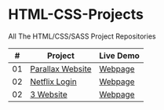 # HTML-CSS-Projects

All The HTML/CSS/SASS Project Repositories

|  #  | Project                                                                                 | Live Demo                                                           |
| :-: | --------------------------------------------------------------------------------------- | ------------------------------------------------------------------- |
| 01  | [Parallax Website](https://github.com/cansuyilmazz/parallax)                            | [Webpage](https://cansuyilmazz.github.io/parallax/)                 |
| 02  | [Netflix Login](https://github.com/cansuyilmazz/netflixPage)                            | [Webpage](https://cansuyilmazz.github.io/netflixPage/)              |
| 02  | [3 Website](https://github.com/cansuyilmazz/3-Website)                                  | [Webpage](https://cansuyilmazz.github.io/3-Website/)                |
